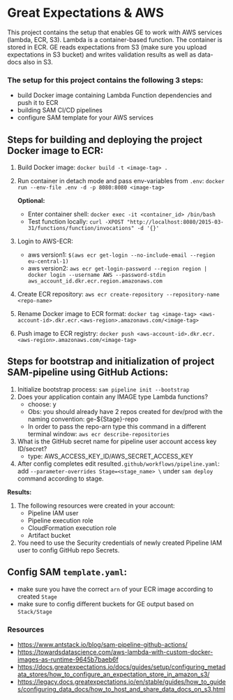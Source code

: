 # Great Expectations & AWS 
This project contains the setup that enables GE to work with AWS services (lambda, ECR, S3).
Lambda is a container-based function. The container is stored in ECR.
GE reads expectations from S3 (make sure you upload expectations in S3 bucket) and writes validation 
results as well as data-docs also in S3.

### The setup for this project contains the following 3 steps:
 - build Docker image containing Lambda Function dependencies and push it to ECR
 - building SAM CI/CD pipelines
 - configure SAM template for your AWS services

## Steps for building and deploying the project Docker image to ECR:
1. Build Docker image:
    ```docker build -t <image-tag> .```
   
2. Run container in detach mode and pass env-variables from `.env`:
    ```docker run --env-file .env -d -p 8080:8080 <image-tag>```
    
    **Optional:**
    - Enter container shell: ```docker exec -it <container_id> /bin/bash```
    - Test function locally: ```curl -XPOST "http://localhost:8080/2015-03-31/functions/function/invocations" -d '{}'```

3. Login to AWS-ECR:
   - aws version1:
   ```$(aws ecr get-login --no-include-email --region eu-central-1)```
   - aws version2:
   ```aws ecr get-login-password --region region | docker login --username AWS --password-stdin aws_account_id.dkr.ecr.region.amazonaws.com```

4. Create ECR repository: 
    ```aws ecr create-repository --repository-name <repo-name>```
   
5. Rename Docker image to ECR format:
    ```docker tag <image-tag> <aws-account-id>.dkr.ecr.<aws-region>.amazonaws.com/<image-tag>```

6. Push image to ECR registry:
    ```docker push <aws-account-id>.dkr.ecr.<aws-region>.amazonaws.com/<image-tag>```


## Steps for bootstrap and initialization of project SAM-pipeline using GitHub Actions:
1. Initialize bootstrap process:
    ```sam pipeline init --bootstrap```
2. Does your application contain any IMAGE type Lambda functions?
    - choose: y
    - Obs: you should already have 2 repos created for dev/prod with the naming convention: ge-${Stage}-repo
    - In order to pass the repo-arn type this command in a different terminal window: 
```aws ecr describe-repositories```
3. What is the GitHub secret name for pipeline user account access key ID/secret?
    - type: AWS_ACCESS_KEY_ID/AWS_SECRET_ACCESS_KEY
4. After config completes edit resulted`.github/workflows/pipeline.yaml`:
 add `--parameter-overrides Stage=<stage_name> \` under `sam deploy` command according to stage.

**Results:** 
1. The following resources were created in your account:
    - Pipeline IAM user
    - Pipeline execution role
    - CloudFormation execution role
    - Artifact bucket
2. You need to use the Security credentials of newly created Pipeline IAM user to config GitHub repo Secrets.


## Config SAM `template.yaml`:
 - make sure you have the correct `arn` of your ECR image according to created `Stage`
 - make sure to config different buckets for GE output based on `Stack/Stage`

### Resources
   - https://www.antstack.io/blog/sam-pipeline-github-actions/
   - https://towardsdatascience.com/aws-lambda-with-custom-docker-images-as-runtime-9645b7baeb6f
   - https://docs.greatexpectations.io/docs/guides/setup/configuring_metadata_stores/how_to_configure_an_expectation_store_in_amazon_s3/
   - https://legacy.docs.greatexpectations.io/en/stable/guides/how_to_guides/configuring_data_docs/how_to_host_and_share_data_docs_on_s3.html